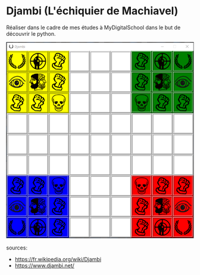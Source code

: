 # Djambi (L'échiquier de Machiavel)
Réaliser dans le cadre de mes études à MyDigitalSchool dans le but de découvrir le python.

![](plateau.png)

sources:
- https://fr.wikipedia.org/wiki/Djambi
- https://www.djambi.net/